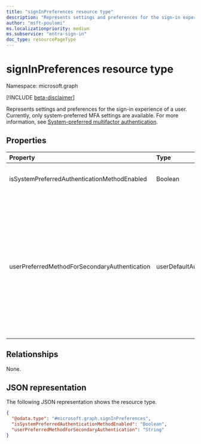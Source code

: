 ```yaml
---
title: "signInPreferences resource type"
description: "Represents settings and preferences for the sign-in experience of a user. Currently, only system-preferred MFA settings are available. "
author: "msft-poulomi"
ms.localizationpriority: medium
ms.subservice: "entra-sign-in"
doc_type: resourcePageType
---
```


# signInPreferences resource type

Namespace: microsoft.graph

[!INCLUDE [beta-disclaimer](../../includes/beta-disclaimer.md)]

Represents settings and preferences for the sign-in experience of a user. Currently, only system-preferred MFA settings are available. For more information, see [System-preferred multifactor authentication](/entra/identity/authentication/concept-system-preferred-multifactor-authentication).

## Properties

|Property|Type|Description|
|:---|:---|:---|
|isSystemPreferredAuthenticationMethodEnabled|Boolean|Indicates whether the credential preferences of the system are enabled.|
|userPreferredMethodForSecondaryAuthentication|userDefaultAuthenticationMethodType|The default second-factor method used by the user when signing in. If a user is enabled for system-preferred authentication, then this value is ignored except for a few scenarios where a user is authenticating via NPS extension or ADFS adapter. Possible values are `push`, `oath`, `voiceMobile`, `voiceAlternateMobile`, `voiceOffice`, `sms`, and `unknownFutureValue`|

## Relationships

None.

## JSON representation

The following JSON representation shows the resource type.
<!-- {
  "blockType": "resource",
  "@odata.type": "microsoft.graph.signInPreferences"
}
-->
``` json
{
  "@odata.type": "#microsoft.graph.signInPreferences",
  "isSystemPreferredAuthenticationMethodEnabled": "Boolean",
  "userPreferredMethodForSecondaryAuthentication": "String"
}
```
